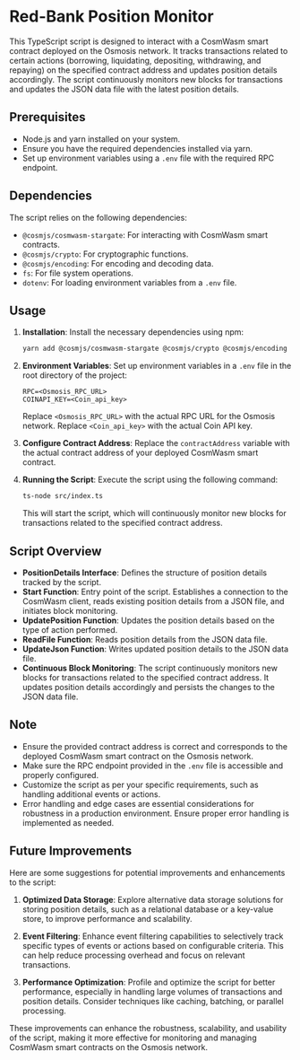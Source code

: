 # Red-Bank Position Monitor

This TypeScript script is designed to interact with a CosmWasm smart contract deployed on the Osmosis network. It tracks transactions related to certain actions (borrowing, liquidating, depositing, withdrawing, and repaying) on the specified contract address and updates position details accordingly. The script continuously monitors new blocks for transactions and updates the JSON data file with the latest position details.

## Prerequisites

- Node.js and yarn installed on your system.
- Ensure you have the required dependencies installed via yarn.
- Set up environment variables using a `.env` file with the required RPC endpoint.

## Dependencies

The script relies on the following dependencies:
- `@cosmjs/cosmwasm-stargate`: For interacting with CosmWasm smart contracts.
- `@cosmjs/crypto`: For cryptographic functions.
- `@cosmjs/encoding`: For encoding and decoding data.
- `fs`: For file system operations.
- `dotenv`: For loading environment variables from a `.env` file.

## Usage

1. **Installation**: Install the necessary dependencies using npm:

    ```bash
    yarn add @cosmjs/cosmwasm-stargate @cosmjs/crypto @cosmjs/encoding dotenv
    ```

2. **Environment Variables**: Set up environment variables in a `.env` file in the root directory of the project:

    ```plaintext
    RPC=<Osmosis_RPC_URL>
    COINAPI_KEY=<Coin_api_key>
    ```

    Replace `<Osmosis_RPC_URL>` with the actual RPC URL for the Osmosis network.
    Replace `<Coin_api_key>` with the actual Coin API key.

3. **Configure Contract Address**: Replace the `contractAddress` variable with the actual contract address of your deployed CosmWasm smart contract.

4. **Running the Script**: Execute the script using the following command:

    ```bash
    ts-node src/index.ts
    ```

    This will start the script, which will continuously monitor new blocks for transactions related to the specified contract address.

## Script Overview

- **PositionDetails Interface**: Defines the structure of position details tracked by the script.
- **Start Function**: Entry point of the script. Establishes a connection to the CosmWasm client, reads existing position details from a JSON file, and initiates block monitoring.
- **UpdatePosition Function**: Updates the position details based on the type of action performed.
- **ReadFile Function**: Reads position details from the JSON data file.
- **UpdateJson Function**: Writes updated position details to the JSON data file.
- **Continuous Block Monitoring**: The script continuously monitors new blocks for transactions related to the specified contract address. It updates position details accordingly and persists the changes to the JSON data file.

## Note

- Ensure the provided contract address is correct and corresponds to the deployed CosmWasm smart contract on the Osmosis network.
- Make sure the RPC endpoint provided in the `.env` file is accessible and properly configured.
- Customize the script as per your specific requirements, such as handling additional events or actions.
- Error handling and edge cases are essential considerations for robustness in a production environment. Ensure proper error handling is implemented as needed.

## Future Improvements

Here are some suggestions for potential improvements and enhancements to the script:

1. **Optimized Data Storage**: Explore alternative data storage solutions for storing position details, such as a relational database or a key-value store, to improve performance and scalability.

2. **Event Filtering**: Enhance event filtering capabilities to selectively track specific types of events or actions based on configurable criteria. This can help reduce processing overhead and focus on relevant transactions.

3. **Performance Optimization**: Profile and optimize the script for better performance, especially in handling large volumes of transactions and position details. Consider techniques like caching, batching, or parallel processing.

These improvements can enhance the robustness, scalability, and usability of the script, making it more effective for monitoring and managing CosmWasm smart contracts on the Osmosis network.

